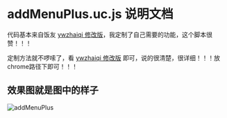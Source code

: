 addMenuPlus.uc.js 说明文档
=======

代码基本来自饭友 [ywzhaiqi 修改版](https://github.com/ywzhaiqi/userChromeJS/tree/master/addmenuPlus)，我定制了自己需要的功能，这个脚本很赞！！！

定制方法就不啰嗦了，看 [ywzhaiqi 修改版](https://github.com/ywzhaiqi/userChromeJS/tree/master/addmenuPlus) 即可，说的很清楚，很详细！！！放chrome路径下即可！！！

效果图就是图中的样子
-------------
![addMenuPlus](https://github.com/defpt/userChromeJs/blob/master/addMenuPlus/addmenu.png?raw=true)